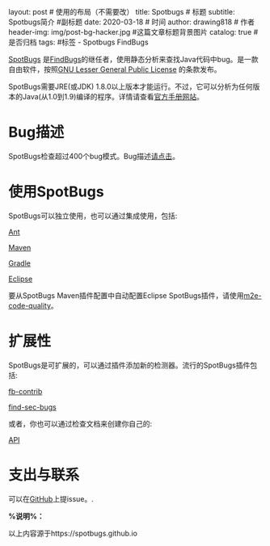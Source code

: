 layout:     post                    # 使用的布局（不需要改）
title:      Spotbugs               # 标题 
subtitle:   Spotbugs简介                #副标题
date:       2020-03-18              # 时间
author:     drawing818                      # 作者
header-img: img/post-bg-hacker.jpg    #这篇文章标题背景图片
catalog: true                       # 是否归档
tags:                               #标签
    - Spotbugs FindBugs

[SpotBugs](https://spotbugs.github.io/) 是[FindBugs](https://github.com/findbugsproject/findbugs)的继任者，使用静态分析来查找Java代码中bug。是一款自由软件，按照[GNU Lesser General Public License](http://www.gnu.org/licenses/lgpl.html) 的条款发布。

SpotBugs需要JRE(或JDK) 1.8.0以上版本才能运行。不过，它可以分析为任何版本的Java(从1.0到1.9)编译的程序。详情请查看[官方手册网站](https://spotbugs.readthedocs.io/en/latest/)。

# Bug描述

SpotBugs检查超过400个bug模式。Bug描述[请点击](https://spotbugs.readthedocs.io/en/latest/bugDescriptions.html)。

# 使用SpotBugs 

SpotBugs可以独立使用，也可以通过集成使用，包括:

[Ant](http://spotbugs.readthedocs.io/en/latest/ant.html)

[Maven](http://spotbugs.readthedocs.io/en/latest/maven.html)

[Gradle](http://spotbugs.readthedocs.io/en/latest/gradle.html)

[Eclipse](http://spotbugs.readthedocs.io/en/latest/eclipse.html)

要从SpotBugs Maven插件配置中自动配置Eclipse SpotBugs插件，请使用[m2e-code-quality](https://github.com/m2e-code-quality/m2e-code-quality/)。

# 扩展性

SpotBugs是可扩展的，可以通过插件添加新的检测器。流行的SpotBugs插件包括:

[fb-contrib](http://fb-contrib.sourceforge.net/)

[find-sec-bugs](http://h3xstream.github.io/find-sec-bugs/)

或者，你也可以通过检查文档来创建你自己的:

[API](https://javadoc.io/doc/com.github.spotbugs/spotbugs/)

# 支出与联系  

可以在[GitHub](https://github.com/spotbugs/spotbugs/issues)上提issue。.

**%说明%：**

以上内容源于https://spotbugs.github.io